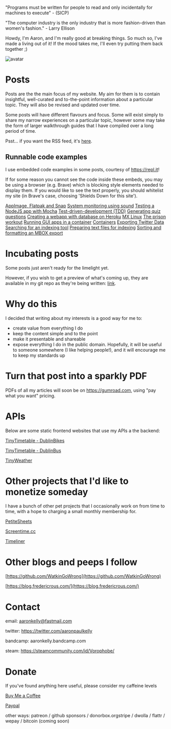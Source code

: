 "Programs must be written for people to read and only incidentally for machines
to execute" - (SICP)

 "The computer industry is the only industry that is more fashion-driven than women's fashion." - Larry Ellison

Howdy, I'm Aaron, and I'm really good at breaking things. So much so, I've made a living out of it! If the mood takes me, I'll even try putting them back together ;)

![avatar](https://avatars1.githubusercontent.com/u/29888436?s=460&u=03df457371669048031a735802c33b93d07a1f10&v=4)

# Posts

Posts are the the main focus of my website. My aim for them is to contain insightful, well-curated and to-the-point information about a particular topic. They will also be revised and updated over time.

Some posts will have different flavours and focus. Some will exist simply to  share my narrow experiences on a particular topic, however some may take the form of larger walkthrough guides that I have compiled over a long period of time.

Psst... if you want the RSS feed, it's [here](https://aaronpkelly.github.io/feed.xml).

## Runnable code examples

I use embedded code examples in some posts, courtesy of https://repl.it!

If for some reason you cannot see the code inside these embeds, you may be using a browser (e.g. Brave) which is blocking style elements needed to display them. If you would like to see the text properly, you should whitelist my site (in Brave's case, choosing 'Shields Down for this site').

[AppImage, Flatpak and Snap](_posts/2020-05-28-appimage-flatpak-and-snap.md)
[System monitoring using sound](_posts/2020-05-25-system-monitoring-with-sound.md)
[Testing a NodeJS app with Mocha](_posts/2020-05-24-testing-a-nodejs-app-with-mocha.md)
[Test-driven-development (TDD)](_posts/2020-05-24-tdd.md)
[Generating quiz questions](_posts/2020-05-17-quiz-question-generation.md)
[Creating a webapp with database on Heroku](_posts/2020-05-16-creating-a-webapp-with-database-on-heroku.md)
[MX Linux](_posts/2020-05-12-mx-linux-tips.md)
[The prison workout](_posts/2020-05-11-the-prison-workout.md)
[Running GUI apps in a container](_posts/2020-03-22-running-gui-apps-in-a-container.md)
[Containers](_posts/2020-03-21-docker.md)
[Exporting Twitter Data](_posts/2020-03-20-exporting-twitter-data.md)
[Searching for an indexing tool](_posts/2020-03-06-searching-for-an-indexing-tool.md)
[Preparing text files for indexing](_posts/2020-03-05-preparing-text-files-for-indexing.md)
[Sorting and formatting an MBOX export](_posts/2020-03-04-sorting-and-formatting-the-mbox-output.md)



# Incubating posts

Some posts just aren't ready for the limelight yet.

However, if you wish to get a preview of what's coming up, they are available in
my git repo as they're being written: [link](https://github.com/aaronpkelly/aaronpkelly.github.io/tree/master/_posts).

# Why do this

I decided that writing about my interests is a good way for me to:

- create value from everything I do
- keep the content simple and to the point 
- make it presentable and shareable
- expose everything I do in the public domain. Hopefully, it will be useful to
someone somewhere (I like helping people!), and it will encourage me to keep my
standards up

# Turn that post into a sparkly PDF

PDFs of all my articles will soon be on https://gumroad.com, using "pay what you
want" pricing.

# APIs

Below are some static frontend websites that use my APIs a the backend:

[TinyTimetable - DublinBikes](http://app-bucket-dublin-bike-tinytimetable.s3-website-eu-west-1.amazonaws.com/)

[TinyTimetable - DublinBus](http://app-bucket-dublin-bus-tinytimetable.s3-website-eu-west-1.amazonaws.com/)

[TinyWeather](http://app-bucket-weather-dublin-tinyweather.s3-website-eu-west-1.amazonaws.com/)

# Other projects that I'd like to monetize someday

I have a bunch of other pet projects that I occasionally work on from time to
time, with a hope to charging a small monthly membership for.

[PetiteSheets](http://app-bucket-petitesheets.s3-website-eu-west-1.amazonaws.com/)

[Screentime.cc](http://screentime.cc.s3-website-eu-west-1.amazonaws.com/)

[Timeliner](http://app-timeliner.s3-website-eu-west-1.amazonaws.com/)

# Other blogs and peeps I follow

[https://github.com/WatkinGoWrong](https://github.com/WatkinGoWrong)

[https://blog.fredericrous.com/](https://blog.fredericrous.com/)

# Contact

email: aaronkelly@fastmail.com

twitter: https://twitter.com/aaronpaulkelly

bandcamp: aaronkelly.bandcamp.com

steam: https://steamcommunity.com/id/Vorophobe/

# Donate

If you've found anything here useful, please consider my caffeine levels

[Buy Me a Coffee](https://www.buymeacoffee.com/aaronkelly)

[Paypal](https://www.paypal.com/cgi-bin/webscr?cmd=_donations&business=DTJST2MAMPYQ8&currency_code=EUR&source=url)

other ways: patreon / github sponsors / donorbox.orgstripe / dwolla / flattr / wepay / bitcoin (coming soon)